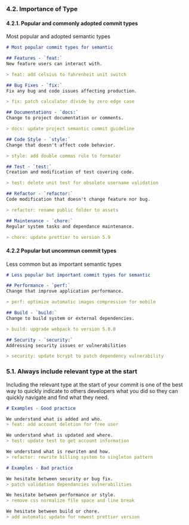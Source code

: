 ### 4.2. Importance of Type

#### 4.2.1. Popular and commonly adopted commit types
<!-- TODO: Refine explanation to be more formal, detailed and professional -->
Most popular and adopted semantic types

```md
# Most popular commit types for semantic

## Features - `feat:`
New feature users can interact with.

> feat: add celsius to fahrenheit unit switch

## Bug Fixes - `fix:`
Fix any bug and code issues affecting production.

> fix: patch calculator divide by zero edge case

## Documentations - `docs:`
Change to project documentation or comments.

> docs: update project semantic commit guideline

## Code Style - `style:`
Change that doesn't affect code behavior.

> style: add double commas rule to formater

## Test - `test:`
Creation and modification of test covering code.

> test: delete unit test for obsolete username validation

## Refactor - `refactor:`
Code modification that doesn't change feature nor bug.

> refactor: rename public folder to assets

## Maintenance - `chore:`
Regular system tasks and dependance maintenance.

> chore: update prettier to version 5.9
```

#### 4.2.2 Popular but uncommun commit types

<!-- TODO: Refine explanation to be more formal, detailed and professional -->
Less common but as important semantic types

```md
# Less popular but important commit types for semantic

## Performance - `perf:`
Change that improve application performance.

> perf: optimize automatic images compression for mobile

## Build - `build:`
Change to build system or external dependencies.

> build: upgrade webpack to version 5.0.0

## Security - `security:`
Addressing security issues or vulnerabilities

> security: update bcrypt to patch dependency vulnerability
```

### 5.1. Always include relevant type at the start
<!-- TODO: Refine explanation to be more formal, detailed and professional -->
Including the relevant type at the start of your commit is one of the best way to quickly indicate to others developers what you did so they can quickly navigate and find what they need.

```md
# Examples - Good practice

We understand what is added and who.
> feat: add account deletion for free user

We understand what is updated and where.
> test: update test to get account information

We understand what is rewriten and how.
> refactor: rewrite billing system to singleton pattern

# Examples - Bad practice

We hesitate between security or bug fix.
> patch validation dependancies vulnerabilities

We hesitate between performance or style.
> remove css normalize file space and line break  

We hesitate between build or chore.
> add automatic update for newest prettier version
```